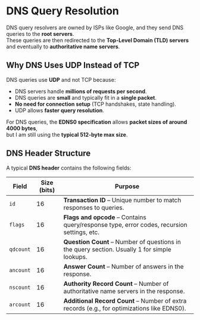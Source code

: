 # DNS Query Resolution

DNS query resolvers are owned by ISPs like Google, and they send DNS queries to the **root servers**.  
These queries are then redirected to the **Top-Level Domain (TLD) servers** and eventually to **authoritative name servers**.

## Why DNS Uses UDP Instead of TCP

DNS queries use **UDP** and not TCP because:
- DNS servers handle **millions of requests per second**.
- DNS queries are **small** and typically fit in a **single packet**.
- **No need for connection setup** (TCP handshakes, state handling).
- UDP allows **faster query resolution**.

For DNS queries, the **EDNS0 specification** allows **packet sizes of around 4000 bytes**,  
but I am still using the **typical 512-byte max size**.

## DNS Header Structure

A typical **DNS header** contains the following fields:

| Field   | Size (bits) | Purpose |
|---------|------------|---------|
| `id`    | 16         | **Transaction ID** – Unique number to match responses to queries. |
| `flags` | 16         | **Flags and opcode** – Contains query/response type, error codes, recursion settings, etc. |
| `qdcount` | 16       | **Question Count** – Number of questions in the query section. Usually 1 for simple lookups. |
| `ancount` | 16       | **Answer Count** – Number of answers in the response. |
| `nscount` | 16       | **Authority Record Count** – Number of authoritative name servers in the response. |
| `arcount` | 16       | **Additional Record Count** – Number of extra records (e.g., for optimizations like EDNS0). |
